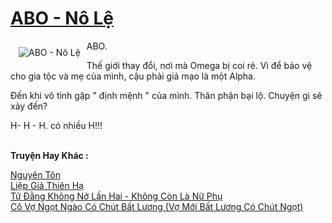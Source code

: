 <a href="https://utruyen.com/abo-no-le/18859/" title="ABO - Nô Lệ"><h1>ABO - Nô Lệ</h1></a><div style="display:table"><img align="right" style="float: left; padding: 10px;" src="https://utruyen.com/images/story/200x260/abo-no-le.jpg" alt="ABO - Nô Lệ">ABO.<p></p>Thế giới thay đổi, nơi mà Omega bị coi rẻ. Vì để bảo vệ cho gia tộc và mẹ của mình, cậu phải giả mạo là một Alpha.<p></p>Đến khi vô tình gặp " định mệnh " của mình. Thân phận bại lộ. Chuyện gì sẽ xảy đến?<p></p>H- H - H. có nhiều H!!!</div><p><br><b>Truyện Hay Khác :</b></p><a href="https://utruyen.com/nguyen-ton/14284/" alt="Nguyên Tôn">Nguyên Tôn</a><br/><a href="https://truyenhot2020.wordpress.com/2019/12/11/liep-gia-thien-ha/" alt="Liệp Giả Thiên Hạ">Liệp Giả Thiên Hạ</a><br/><a href="https://github.com/quanluxury/truyenhot/tree/master/truyenhay/11323/" alt="Tử Đằng Không Nở Lần Hai - Không Còn Là Nữ Phụ">Tử Đằng Không Nở Lần Hai - Không Còn Là Nữ Phụ</a><br/><a href="https://github.com/quanluxury/ngontinhhot/tree/master/truyenhay/17473/" alt="Cô Vợ Ngọt Ngào Có Chút Bất Lương (Vợ Mới Bất Lương Có Chút Ngọt)">Cô Vợ Ngọt Ngào Có Chút Bất Lương (Vợ Mới Bất Lương Có Chút Ngọt)</a><br/>